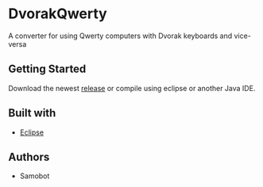  # DvorakQwerty
A converter for using Qwerty computers with Dvorak keyboards and vice-versa

## Getting Started

Download the newest [release](https://github.com/samobot/DvorakQwerty/releases/) or compile using eclipse or another Java IDE.

## Built with
* [Eclipse](https://www.eclipse.org/)

## Authors

* Samobot

